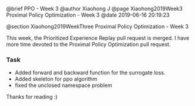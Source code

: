 @brief PPO - Week 3
@author Xiaohong J
@page Xiaohong2019Week3 Proximal Policy Optimization - Week 3
@date 2019-06-16 20:19:23

@section Xiaohong2019WeekThree Proximal Policy Optimization - Week 3


This week, the Prioritized Experience Replay pull request is merged.
I have more time devoted to the  Proximal Policy Optimization pull request.

### Task
* Added forward and backward function for the surrogate loss.
* Added skeleton for ppo algorithm
* fixed the unclosed namespace problem


Thanks for reading :)